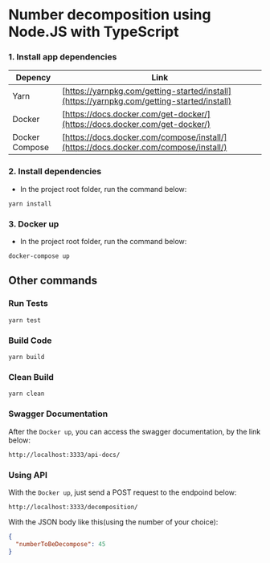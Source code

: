 # Number decomposition using Node.JS with TypeScript

### 1. Install app dependencies

| Depency        | Link                                                                                       |
|----------------|--------------------------------------------------------------------------------------------|
| Yarn           | [https://yarnpkg.com/getting-started/install](https://yarnpkg.com/getting-started/install) |
| Docker         | [https://docs.docker.com/get-docker/](https://docs.docker.com/get-docker/)                 |
| Docker Compose | [https://docs.docker.com/compose/install/](https://docs.docker.com/compose/install/)       |

### 2. Install dependencies

- In the project root folder, run the command below:

~~~
yarn install
~~~

### 3. Docker up

- In the project root folder, run the command below:

~~~
docker-compose up
~~~

## Other commands

### Run Tests
~~~
yarn test
~~~

### Build Code
~~~
yarn build
~~~

### Clean Build
~~~
yarn clean
~~~

### Swagger Documentation
After the `Docker up`, you can access the swagger documentation, by the link below:
~~~
http://localhost:3333/api-docs/
~~~

### Using API
With the `Docker up`, just send a POST request to the endpoind below:
~~~
http://localhost:3333/decomposition/
~~~

With the JSON body like this(using the number of your choice):
~~~JSON
{
  "numberToBeDecompose": 45
}
~~~
